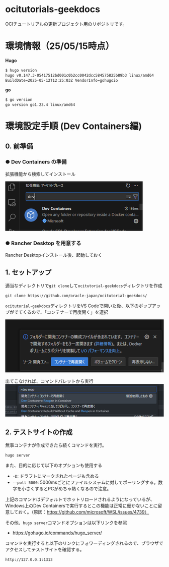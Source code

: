 # ocitutorials-geekdocs

OCIチュートリアルの更新プロジェクト用のリポジトリです。

# 環境情報（25/05/15時点）
**Hugo**
```
$ hugo version
hugo v0.147.3-05417512bd001c0b2cc0042dcc584575825b89b3 linux/amd64 BuildDate=2025-05-12T12:25:03Z VendorInfo=gohugoio
```

**go**
```
$ go version
go version go1.23.4 linux/amd64
```


# 環境設定手順 (Dev Containers編)

## 0. 前準備
### ● Dev Containers の準備

拡張機能から検索してインストール

![alt text](static/img/README/extention_devcontainers_search.png)

### ● Rancher Desktop を用意する

Rancher Desktopインストール後、起動しておく

## 1. セットアップ

適当なディレクトリで`git clone`して`ocitutorial-geekdocs`ディレクトリを作成

```
git clone https://github.com/oracle-japan/ocitutorial-geekdocs/
```

`ocitutorial-geekdocs`ディレクトリをVS Codeで開いた後、以下のポップアップがでてくるので、「コンテナーで再度開く」を選択

![alt text](static/img/README/reopen_container_popup.png)

出てこなければ、コマンドパレットから実行
![alt text](static/img/README/reopen_container_pallet.png)

## 2. テストサイトの作成

無事コンテナが作成できたら続くコマンドを実行。
```
hugo server
```
また、目的に応じて以下のオプションも使用する
+ `-D`: ドラフトにマークされたページも含める
+ `--poll 5000`: 5000msごとにファイルシステムに対してポーリングする。数字を小さくするとPCがめちゃ熱くなるので注意。

上記のコマンドはデフォルトでホットリロードされるようになっているが、Windows上のDev Containersで実行するとこの機能は正常に働かないことに留意しておく。（原因：https://github.com/microsoft/WSL/issues/4739）  

その他、`hugo server`コマンドオプションは以下リンクを参照  
+ https://gohugo.io/commands/hugo_server/


コマンドを実行すると以下のリンクにフォワーディングされるので、ブラウザでアクセスしてテストサイトを確認する。
```
http://127.0.0.1:1313
```